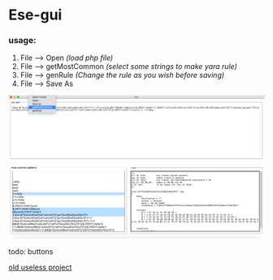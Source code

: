 # Ese-gui

### usage:
1. File --> Open *(load php file)*
2. File --> getMostCommon *(select some strings to make yara rule)*
3. File --> genRule *(Change the rule as you wish before saving)*
4. File --> Save As


![Result](screens/one.png)

todo: buttons

[old useless project](https://github.com/delyee/Ese)